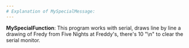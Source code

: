```yaml
---
# Explanation of MySpecialMessage:
---
```


**MySpecialFunction**: This program works with serial, draws line by line a drawing of Fredy from Five Nights at Freddy's, 
there's 10 "\n" to clear the serial monitor.
